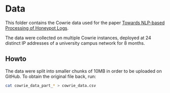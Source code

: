 # Data

This folder contains the Cowrie data used for the paper [Towards NLP-based Processing of Honeypot Logs](https://ieeexplore.ieee.org/document/9799396).

The data were collected on multiple Cowrie instances, deployed at 24 distinct IP addresses of a university campus network for 8 months.


## Howto

The data were split into smaller chunks of 10MB in order to be uploaded on GitHub. To obtain the original file back, run:

```bash
cat cowrie_data_part_* > cowrie_data.csv
```

